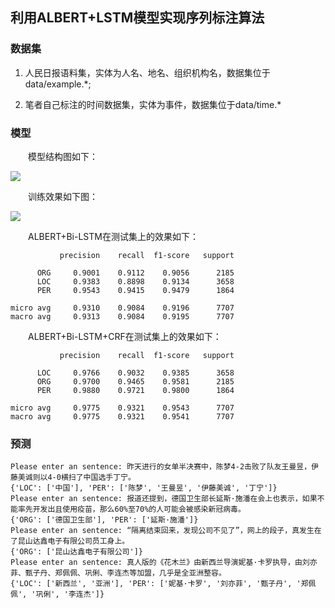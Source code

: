 ## 利用ALBERT+LSTM模型实现序列标注算法

### 数据集

1. 人民日报语料集，实体为人名、地名、组织机构名，数据集位于data/example.*;

2. 笔者自己标注的时间数据集，实体为事件，数据集位于data/time.*

### 模型

&emsp;&emsp;模型结构图如下：

![](https://github.com/percent4/ALBERT_BER_KERAS/blob/master/albert_bi_lstm.png)

&emsp;&emsp;训练效果如下图：

![](https://github.com/percent4/ALBERT_BER_KERAS/blob/master/example_loss_acc.png)

&emsp;&emsp;ALBERT+Bi-LSTM在测试集上的效果如下：

```
           precision    recall  f1-score   support

      ORG     0.9001    0.9112    0.9056      2185
      LOC     0.9383    0.8898    0.9134      3658
      PER     0.9543    0.9415    0.9479      1864

micro avg     0.9310    0.9084    0.9196      7707
macro avg     0.9313    0.9084    0.9195      7707
```

&emsp;&emsp;ALBERT+Bi-LSTM+CRF在测试集上的效果如下：

```
           precision    recall  f1-score   support

      LOC     0.9766    0.9032    0.9385      3658
      ORG     0.9700    0.9465    0.9581      2185
      PER     0.9880    0.9721    0.9800      1864

micro avg     0.9775    0.9321    0.9543      7707
macro avg     0.9775    0.9321    0.9541      7707
```

### 预测

```
Please enter an sentence: 昨天进行的女单半决赛中，陈梦4-2击败了队友王曼昱，伊藤美诚则以4-0横扫了中国选手丁宁。
{'LOC': ['中国'], 'PER': ['陈梦', '王曼昱', '伊藤美诚', '丁宁']}
Please enter an sentence: 报道还提到，德国卫生部长延斯·施潘在会上也表示，如果不能率先开发出且使用疫苗，那么60%至70%的人可能会被感染新冠病毒。
{'ORG': ['德国卫生部'], 'PER': ['延斯·施潘']}
Please enter an sentence: “隔离结束回来，发现公司不见了”，网上的段子，真发生在了昆山达鑫电子有限公司员工身上。
{'ORG': ['昆山达鑫电子有限公司']}
Please enter an sentence: 真人版的《花木兰》由新西兰导演妮基·卡罗执导，由刘亦菲、甄子丹、郑佩佩、巩俐、李连杰等加盟，几乎是全亚洲整容。
{'LOC': ['新西兰', '亚洲'], 'PER': ['妮基·卡罗', '刘亦菲', '甄子丹', '郑佩佩', '巩俐', '李连杰']}
```